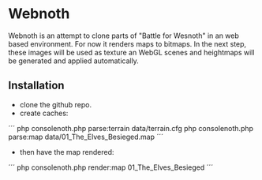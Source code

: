 # Webnoth

Webnoth is an attempt to clone parts of "Battle for Wesnoth" in an web based
environment. For now it renders maps to bitmaps. In the next step, these images
will be used as texture an WebGL scenes and heightmaps will be generated and applied
automatically.

## Installation

- clone the github repo.
- create caches: 

´´´
php consolenoth.php parse:terrain data/terrain.cfg
php consolenoth.php parse:map data/01_The_Elves_Besieged.map
´´´

- then have the map rendered:

´´´
php consolenoth.php render:map 01_The_Elves_Besieged
´´´